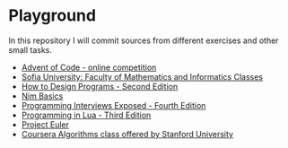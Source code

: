 # Playground

In this repository I will commit sources from different exercises and other small tasks.

* [Advent of Code - online competition][8]
* [Sofia University: Faculty of Mathematics and Informatics Classes][1]
* [How to Design Programs - Second Edition][2]
* [Nim Basics][3]
* [Programming Interviews Exposed - Fourth Edition][7]
* [Programming in Lua - Third Edition][4]
* [Project Euler][5]
* [Coursera Algorithms class offered by Stanford University][6]

[1]: https://github.com/bobeff/playground/tree/master/fmi
[2]: https://github.com/bobeff/playground/tree/master/htdp-second-edition
[3]: https://github.com/bobeff/playground/tree/master/nim/nim-basics
[4]: https://github.com/bobeff/playground/tree/master/programming-in-lua
[5]: https://github.com/bobeff/playground/tree/master/project-euler
[6]: https://github.com/bobeff/playground/tree/master/stanford-algorithms-class
[7]: https://github.com/bobeff/playground/tree/master/pie-4th-edition
[8]: https://github.com/bobeff/playground/tree/master/advent-of-code